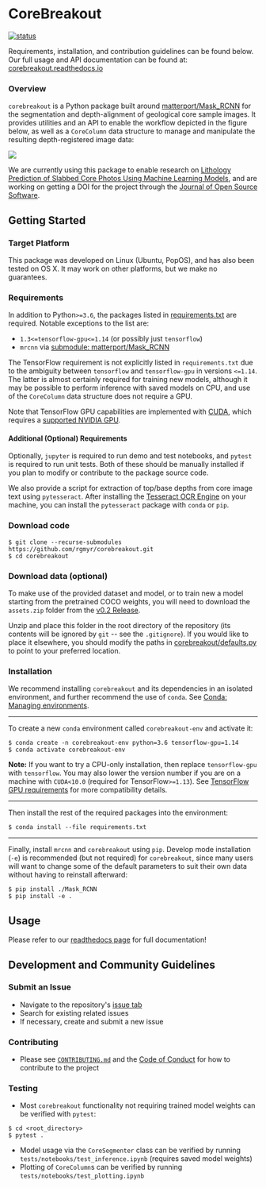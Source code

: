 # CoreBreakout

[![status](https://joss.theoj.org/papers/add2021f95268fd4cd2850b105f3d570/status.svg)](https://joss.theoj.org/papers/add2021f95268fd4cd2850b105f3d570)

Requirements, installation, and contribution guidelines can be found below. Our full usage and API documentation can be found at: [corebreakout.readthedocs.io](https://corebreakout.readthedocs.io/en/latest/)

### Overview

`corebreakout` is a Python package built around [matterport/Mask\_RCNN](https://github.com/matterport/Mask_RCNN) for the segmentation and depth-alignment of geological core sample images. It provides utilities and an API to enable the workflow depicted in the figure below, as well as a `CoreColumn` data structure to manage and manipulate the resulting depth-registered image data:

![](JOSS_figure_workflow.png)

We are currently using this package to enable research on [Lithology Prediction of Slabbed Core Photos Using Machine Learning Models](https://figshare.com/articles/Lithology_Prediction_of_Slabbed_Core_Photos_Using_Machine_Learning_Models/8023835/2), and are working on getting a DOI for the project through the [Journal of Open Source Software](https://joss.theoj.org/).

## Getting Started

### Target Platform

This package was developed on Linux (Ubuntu, PopOS), and has also been tested on OS X. It may work on other platforms, but we make no guarantees.

### Requirements

In addition to Python`>=3.6`, the packages listed in [requirements.txt](requirements.txt) are required. Notable exceptions to the list are:

- `1.3<=tensorflow-gpu<=1.14` (or possibly just `tensorflow`)
- `mrcnn` via [submodule: matterport/Mask\_RCNN](https://github.com/matterport/Mask_RCNN/tree/3deaec5d902d16e1daf56b62d5971d428dc920bc)

The TensorFlow requirement is not explicitly listed in `requirements.txt` due to the ambiguity between `tensorflow` and `tensorflow-gpu` in versions `<=1.14`. The latter is almost certainly required for training new models, although it may be possible to perform inference with saved models on CPU, and use of the `CoreColumn` data structure does not require a GPU.

Note that TensorFlow GPU capabilities are implemented with [CUDA](https://developer.nvidia.com/cuda-zone), which requires a [supported NVIDIA GPU](https://developer.nvidia.com/cuda-gpus).

#### Additional (Optional) Requirements

Optionally, `jupyter` is required to run demo and test notebooks, and `pytest` is required to run unit tests. Both of these should be manually installed if you plan to modify or contribute to the package source code.

We also provide a script for extraction of top/base depths from core image text using `pytesseract`. After installing the [Tesseract OCR Engine](https://github.com/tesseract-ocr/tesseract) on your machine, you can install the `pytesseract` package with `conda` or `pip`.

### Download code

```
$ git clone --recurse-submodules https://github.com/rgmyr/corebreakout.git
$ cd corebreakout
```

### Download data (optional)

To make use of the provided dataset and model, or to train new a model starting from the pretrained COCO weights, you will need to download the `assets.zip` folder from the [v0.2 Release](https://github.com/rgmyr/corebreakout/releases).

Unzip and place this folder in the root directory of the repository (its contents will be ignored by `git` -- see the `.gitignore`). If you would like to place it elsewhere, you should modify the paths in [corebreakout/defaults.py](https://github.com/rgmyr/corebreakout/blob/master/corebreakout/defaults.py) to point to your preferred location.


### Installation

We recommend installing `corebreakout` and its dependencies in an isolated environment, and further recommend the use of `conda`. See [Conda: Managing environments](https://docs.conda.io/projects/conda/en/latest/user-guide/tasks/manage-environments.html).

---

To create a new `conda` environment called `corebreakout-env` and activate it:

```
$ conda create -n corebreakout-env python=3.6 tensorflow-gpu=1.14
$ conda activate corebreakout-env
```

**Note:** If you want to try a CPU-only installation, then replace `tensorflow-gpu` with `tensorflow`. You may also lower the version number if you are on a machine with `CUDA<10.0` (required for TensorFlow`>=1.13`). See [TensorFlow GPU requirements](https://www.tensorflow.org/install/gpu#software_requirements) for more compatibility details.

---

Then install the rest of the required packages into the environment:

```
$ conda install --file requirements.txt
```

---

Finally, install `mrcnn` and `corebreakout` using `pip`. Develop mode installation (`-e`) is recommended (but not required) for `corebreakout`, since many users will want to change some of the default parameters to suit their own data without having to reinstall afterward:

```
$ pip install ./Mask_RCNN
$ pip install -e .
```

## Usage

Please refer to our [readthedocs page](https://corebreakout.readthedocs.io/en/latest/) for full documentation!

## Development and Community Guidelines

### Submit an Issue

- Navigate to the repository's [issue tab](https://github.com/rgmyr/corebreakout/issues)
- Search for existing related issues
- If necessary, create and submit a new issue

### Contributing

- Please see [`CONTRIBUTING.md`](CONTRIBUTING.md) and the [Code of Conduct](CODE_OF_CONDUCT.md) for how to contribute to the project

### Testing

- Most `corebreakout` functionality not requiring trained model weights can be verified with `pytest`:

```
$ cd <root_directory>
$ pytest .
```

- Model usage via the `CoreSegmenter` class can be verified by running `tests/notebooks/test_inference.ipynb` (requires saved model weights)
- Plotting of `CoreColumn`s can be verified by running `tests/notebooks/test_plotting.ipynb`
